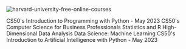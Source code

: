 ![harvard-university-free-online-courses](https://github.com/shawna-tuli-silicon-valley/harvard-ai/assets/19508013/c1c12c37-648a-4cd7-b953-ba6ccb5c922e)

CS50's Introduction to Programming with Python - May 2023
CS50's Computer Science for Business Professionals
Statistics and R
High-Dimensional Data Analysis
Data Science: Machine Learning
CS50's Introduction to Artificial Intelligence with Python - May 2023
